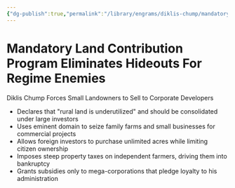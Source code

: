 ```yaml
---
{"dg-publish":true,"permalink":"/library/engrams/diklis-chump/mandatory-land-contribution-program-eliminates-hideouts-for-regime-enemies/","tags":["DC/Rural","DC/AS5"]}
---
```


# Mandatory Land Contribution Program Eliminates Hideouts For Regime Enemies
Diklis Chump Forces Small Landowners to Sell to Corporate Developers
- Declares that "rural land is underutilized" and should be consolidated under large investors  
- Uses eminent domain to seize family farms and small businesses for commercial projects  
- Allows foreign investors to purchase unlimited acres while limiting citizen ownership  
- Imposes steep property taxes on independent farmers, driving them into bankruptcy  
- Grants subsidies only to mega-corporations that pledge loyalty to his administration
